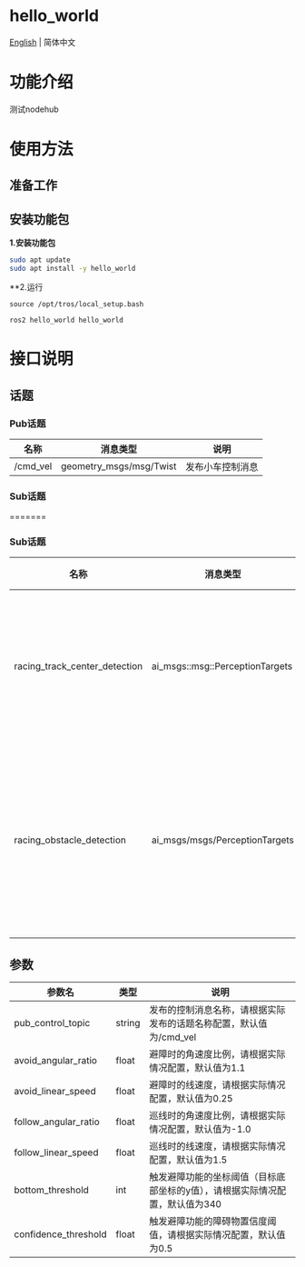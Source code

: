 # hello_world
[English](./README.md) | 简体中文

# 功能介绍

测试nodehub

# 使用方法

## 准备工作



## 安装功能包

**1.安装功能包**


```bash
sudo apt update
sudo apt install -y hello_world
```

**2.运行

```shell
source /opt/tros/local_setup.bash

ros2 hello_world hello_world
```


# 接口说明

## 话题

### Pub话题

| 名称                          | 消息类型                                                     | 说明                                                   |
| ----------------------------- | ------------------------------------------------------------ | ------------------------------------------------------ |
| /cmd_vel    | geometry_msgs/msg/Twist             | 发布小车控制消息                 |

### Sub话题
=======
### Sub话题
| 名称                          | 消息类型                                                     | 说明                                                   |
| ----------------------------- | ------------------------------------------------------------ | ------------------------------------------------------ |
| racing_track_center_detection      | ai_msgs::msg::PerceptionTargets        | 接收赛道中点的位置消息                  |
| racing_obstacle_detection      | ai_msgs/msgs/PerceptionTargets        | 接收检测到的障碍物的位置信息                 |

## 参数

| 参数名                | 类型        | 说明   |
| --------------------- | ----------- | ----------------------------------------------------- |
| pub_control_topic    | string |    发布的控制消息名称，请根据实际发布的话题名称配置，默认值为/cmd_vel |
| avoid_angular_ratio   | float | 避障时的角速度比例，请根据实际情况配置，默认值为1.1 |
| avoid_linear_speed   | float | 避障时的线速度，请根据实际情况配置，默认值为0.25 |
| follow_angular_ratio   | float | 巡线时的角速度比例，请根据实际情况配置，默认值为-1.0 |
| follow_linear_speed   | float | 巡线时的线速度，请根据实际情况配置，默认值为1.5 |
| bottom_threshold   | int | 触发避障功能的坐标阈值（目标底部坐标的y值），请根据实际情况配置，默认值为340 |
|confidence_threshold| float | 触发避障功能的障碍物置信度阈值，请根据实际情况配置，默认值为0.5|
